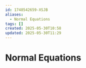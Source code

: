 ```yaml
---
id: 1748542659-XSJB
aliases:
  - Normal Equations
tags: []
created: 2025-05-30T10:58
updated: 2025-05-30T11:29
---
```


# Normal Equations
